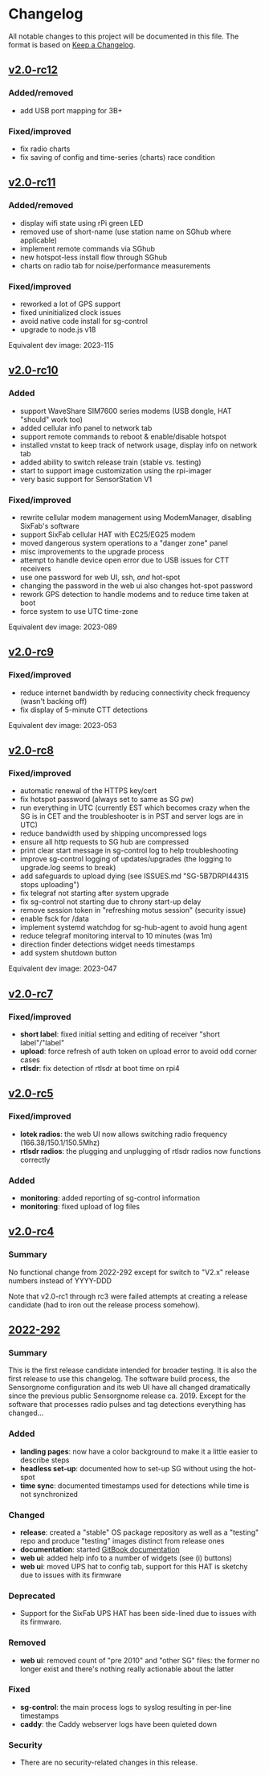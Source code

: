 # Changelog

All notable changes to this project will be documented in this file. The format is based on [Keep a Changelog](https://keepachangelog.com/en/1.0.0/).

## [v2.0-rc12](https://sensorgnome.s3.amazonaws.com/images/sg-armv7-rpi-2.0-rc12.zip)

### Added/removed

- add USB port mapping for 3B+

### Fixed/improved

- fix radio charts
- fix saving of config and time-series (charts) race condition

## [v2.0-rc11](https://sensorgnome.s3.amazonaws.com/images/sg-armv7-rpi-2.0-rc11.zip)

### Added/removed

- display wifi state using rPi green LED
- removed use of short-name (use station name on SGhub where applicable)
- implement remote commands via SGhub
- new hotspot-less install flow through SGhub
- charts on radio tab for noise/performance measurements

### Fixed/improved

- reworked a lot of GPS support
- fixed uninitialized clock issues
- avoid native code install for sg-control
- upgrade to node.js v18

Equivalent dev image: 2023-115

## [v2.0-rc10](https://sensorgnome.s3.amazonaws.com/images/sg-armv7-rpi-2.0-rc10.zip)

### Added

- support WaveShare SIM7600 series modems (USB dongle, HAT "should" work too)
- added cellular info panel to network tab
- support remote commands to reboot & enable/disable hotspot
- installed vnstat to keep track of network usage, display info on network tab
- added ability to switch release train (stable vs. testing)
- start to support image customization using the rpi-imager
- very basic support for SensorStation V1

### Fixed/improved

- rewrite cellular modem management using ModemManager, disabling SixFab's software
- support SixFab cellular HAT with EC25/EG25 modem
- moved dangerous system operations to a "danger zone" panel
- misc improvements to the upgrade process
- attempt to handle device open error due to USB issues for CTT receivers
- use one password for web UI, ssh, _and_ hot-spot
- changing the password in the web ui also changes hot-spot password
- rework GPS detection to handle modems and to reduce time taken at boot
- force system to use UTC time-zone

Equivalent dev image: 2023-089

## [v2.0-rc9](https://sensorgnome.s3.amazonaws.com/images/sg-armv7-rpi-2.0-rc9.zip)

### Fixed/improved

- reduce internet bandwidth by reducing connectivity check frequency (wasn't backing off)
- fix display of 5-minute CTT detections

Equivalent dev image: 2023-053

## [v2.0-rc8](https://sensorgnome.s3.amazonaws.com/images/sg-armv7-rpi-2.0-rc8.zip)

### Fixed/improved

- automatic renewal of the HTTPS key/cert
- fix hotspot password (always set to same as SG pw)
- run everything in UTC (currently EST which becomes crazy when the SG is in CET and the troubleshooter is in PST and server logs are in UTC)
- reduce bandwidth used by shipping uncompressed logs
- ensure all http requests to SG hub are compressed
- print clear start message in sg-control log to help troubleshooting
- improve sg-control logging of updates/upgrades (the logging to upgrade.log seems to break)
- add safeguards to upload dying (see ISSUES.md "SG-5B7DRPI44315 stops uploading")
- fix telegraf not starting after system upgrade
- fix sg-control not starting due to chrony start-up delay
- remove session token in "refreshing motus session" (security issue)
- enable fsck for /data
- implement systemd watchdog for sg-hub-agent to avoid hung agent
- reduce telegraf monitoring interval to 10 minutes (was 1m)
- direction finder detections widget needs timestamps
- add system shutdown button

Equivalent dev image: 2023-047

## [v2.0-rc7](https://sensorgnome.s3.amazonaws.com/images/sg-armv7-rpi-2.0-rc7.zip)

### Fixed/improved

- **short label**: fixed initial setting and editing of receiver "short label"/"label"
- **upload**: force refresh of auth token on upload error to avoid odd corner cases
- **rtlsdr**: fix detection of rtlsdr at boot time on rpi4

## [v2.0-rc5](https://sensorgnome.s3.amazonaws.com/images/sg-armv7-rpi-2.0-rc5.zip)

### Fixed/improved

- **lotek radios**: the web UI now allows switching radio frequency (166.38/150.1/150.5Mhz)
- **rtlsdr radios**: the plugging and unplugging of rtlsdr radios now functions correctly

### Added

- **monitoring**: added reporting of sg-control information
- **monitoring**: fixed upload of log files

## [v2.0-rc4](https://sensorgnome.s3.amazonaws.com/images/sg-armv7-rpi-bullseye-2.0-rc4.zip)

### Summary

No functional change from 2022-292 except for switch to "V2.x" release numbers instead of YYYY-DDD

Note that v2.0-rc1 through rc3 were failed attempts at creating a release candidate (had to iron out the release process somehow).

## [2022-292](https://sensorgnome.s3.amazonaws.com/images/pimod/sg-armv7-rpi-bullseye-testing-2022-292.zip)

### Summary

This is the first release candidate intended for broader testing. It is also the first release to use this changelog. The software build process, the Sensorgnome configuration and its web UI have all changed dramatically since the previous public Sensorgnome release ca. 2019. Except for the software that processes radio pulses and tag detections everything has changed...

### Added

- **landing pages**: now have a color background to make it a little easier to describe steps
- **headless set-up**: documented how to set-up SG without using the hot-spot
- **time sync**: documented timestamps used for detections while time is not synchronized

### Changed

- **release**: created a "stable" OS package repository as well as a "testing" repo and produce "testing" images distinct from release ones
- **documentation**: started [GitBook documentation](https://docs.motus.org/sensorgnome-2022)
- **web ui**: added help info to a number of widgets (see (i) buttons)
- **web ui**: moved UPS hat to config tab, support for this HAT is sketchy due to issues with its firmware

### Deprecated

- Support for the SixFab UPS HAT has been side-lined due to issues with its firmware.

### Removed

- **web ui**: removed count of "pre 2010" and "other SG" files: the former no longer exist and there's nothing really actionable about the latter

### Fixed

- **sg-control**: the main process logs to syslog resulting in per-line timestamps
- **caddy**: the Caddy webserver logs have been quieted down

### Security

- There are no security-related changes in this release.
